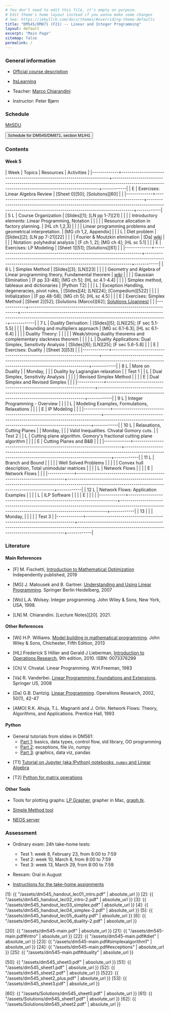 ```yaml
---
# You don't need to edit this file, it's empty on purpose.
# Edit theme's home layout instead if you wanna make some changes
# See: https://jekyllrb.com/docs/themes/#overriding-theme-defaults
title: "DM545/DM871 (F21) -- Linear and Integer Programming"
layout: default
excerpt: "Main Page"
sitemap: false
permalink: /
---
```




### General information


- [Official course description](https://odin.sdu.dk/sitecore/index.php?a=searchfagbesk&internkode=dm871&lang=en)

- [ItsLearning](https://sdu.itslearning.com/ContentArea/ContentArea.aspx?LocationID=9174&LocationType=1)

- Teacher: [Marco Chiarandini](https://imada.sdu.dk/~marco)

- Instructor: Peter Bjørn  <!-- pbjoe17@student.sdu.dk -->



### Schedule


<p>
<a href="https://mitsdu.sdu.dk/skema/activity/N330047101/f21">MitSDU</a>
</p>

<button onclick="myFunction('h2')" class="w3-btn w3-cell
w3-left-align">Schedule for DM545/DM871, section M1/H1 <i class="fa fa-caret-down"></i></button>
<div id="h2" class="w3-container w3-hide">

<div class="w3-responsive">

<div w3-include-html="./assets/dm545_m1.html"></div>
<script>
w3.includeHTML();
</script>
</div>
</div>






### Contents


#### Week 5

| Week        | Topics                                                                 | Resources                                                                                                                                           | Activities |
|-------------+------------------------------------------------------------------------+-----------------------------------------------------------------------------------------------------------------------------------------------------+------------|
| E           | Exercises: Linear Algebra Review                                       | [Sheet 0][50]; [Solutions][60]                                                                                                                      |            |
|-------------+------------------------------------------------------------------------+-----------------------------------------------------------------------------------------------------------------------------------------------------+------------|
| 5 L         | Course Organization                                                    | [Slides][1]; [LN pp 1-7][21]                                                                                                                        |            |
|             | Introductory elements: Linear Programming, Notation                    |                                                                                                                                                     |            |
|             | Resource allocation in factory planning.                               | [HL ch 1,2,3]                                                                                                                                       |            |
|             | Linear programming problems and geometrical interpretation.            | [MG ch 1,2, Appendix]                                                                                                                               |            |
| L           | Diet problem                                                           | [Slides][2]; [LN pp 7-21][22]                                                                                                                       |            |
|             | Fourier & Moutzkin elimination                                         | [Da] [wiki](http://en.wikipedia.org/wiki/Fourier%E2%80%93Motzkin_elimination)                                                                       |            |
|             | Notation: polyhedral analysis                                          | [F ch 1, 2]; [MG ch 4]; [HL sc 5.1]                                                                                                                 |            |
| E           | Exercises: LP Modeling                                                 | [Sheet 1][51]; [Solutions][61]                                                                                                                      |            |
|-------------+------------------------------------------------------------------------+-----------------------------------------------------------------------------------------------------------------------------------------------------+------------|
| 6        L  | Simplex Method                                                         | [Slides][3]; [LN][23]                                                                                                                               |            |
|             | Geometry and Algebra of Linear programming theory, Fundamental theorem | [wiki](http://en.wikipedia.org/wiki/Fundamental_theorem_of_linear_programming)                                                                      |            |
|             | Gaussian Elimination                                                   | [F pp 33-48]; [MG ch 5]; [HL sc 4.1-4.4]                                                                                                            |            |
|             | Simplex method, tableaux and dictionaries                              | [Python T2]                                                                                                                                         |            |
| L           | Exception Handling, degeneracies, pivot rules,                         | [Slides][4]; [LN][24]; [Compedium][522]                                                                                                             |            |
|             | Initialization                                                         | [F pp 48-58]; [MG ch 5]; [HL sc 4.5]                                                                                                                |            |
| E           | Exercises: Simplex Method                                              | [Sheet 2][52]; [Solutions (Marco)][62]; [Solutions (Joannes)](https://github.com/DM871/dm871.github.io/blob/main/notebooks/sheet2.ipynb)            |            |
|-------------+------------------------------------------------------------------------+-----------------------------------------------------------------------------------------------------------------------------------------------------+------------|
| 7    L      | Duality Derivation:                                                    | [Slides][5]; [LN][25]; [F sec 5.1-5.5]                                                                                                              |            |
|             | Bounding and multipliers approach                                      | [MG sc 6.1-6.3]; [HL sc 6.1-6.4]                                                                                                                    |            |
|             | Duality Theory:                                                        |                                                                                                                                                     |            |
|             | Weak/strong duality theorems and complementary slackness theorem       |                                                                                                                                                     |            |
| L           | Duality Applications: Dual Simplex, Sensitivity Analysis               | [Slides][6]; [LN][25]; [F sec 5.6-5.8]                                                                                                              |            |
| E           | Exercises: Duality                                                     | [Sheet 3][53]                                                                                                                                       |            |
|-------------+------------------------------------------------------------------------+-----------------------------------------------------------------------------------------------------------------------------------------------------+------------|
| 8      L    | More on Duality                                                        |                                                                                                                                                     | Monday,    |
|             | Duality by Lagrangian relaxation                                       |                                                                                                                                                     | Test 1     |
| L           | Dual Simplex, Sensitivity Analysis                                     |                                                                                                                                                     |            |
|             | Revised Simplex Method                                                 |                                                                                                                                                     |            |
| E           | Dual Simplex and Revised Simplex                                       |                                                                                                                                                     |            |
|-------------+------------------------------------------------------------------------+-----------------------------------------------------------------------------------------------------------------------------------------------------+------------|
| 9        L  | Integer Programming - Overview                                         |                                                                                                                                                     |            |
| L           | Modeling Examples, Formulations, Relaxations                           |                                                                                                                                                     |            |
| E           | IP Modeling                                                            |                                                                                                                                                     |            |
|-------------+------------------------------------------------------------------------+-----------------------------------------------------------------------------------------------------------------------------------------------------+------------|
| 10        L | Relaxations, Cutting Planes                                            |                                                                                                                                                     | Monday,    |
|             | Valid Inequalities. Chvatal Gomory cuts.                               |                                                                                                                                                     | Test 2     |
| L           | Cutting plane algorithm. Gomory's fractional cutting plane algorithm   |                                                                                                                                                     |            |
| E           | Cutting Planes and B&B                                                 |                                                                                                                                                     |            |
|-------------+------------------------------------------------------------------------+-----------------------------------------------------------------------------------------------------------------------------------------------------+------------|
| 11        L | Branch and Bound                                                       |                                                                                                                                                     |            |
|             | Well Solved Problems                                                   |                                                                                                                                                     |            |
|             | Convex hull description, Total unimodular matrices                     |                                                                                                                                                     |            |
| L           | Network Flows                                                          |                                                                                                                                                     |            |
| E           | Network Flows                                                          |                                                                                                                                                     |            |
|-------------+------------------------------------------------------------------------+-----------------------------------------------------------------------------------------------------------------------------------------------------+------------|
| 12        L | Network Flows: Application Examples                                    |                                                                                                                                                     |            |
| L           | ILP Software                                                           |                                                                                                                                                     |            |
| E           |                                                                        |                                                                                                                                                     |            |
|-------------+------------------------------------------------------------------------+-----------------------------------------------------------------------------------------------------------------------------------------------------+------------|
| 13          |                                                                        |                                                                                                                                                     | Monday,    |
|             |                                                                        |                                                                                                                                                     | Test 3     |
|-------------+------------------------------------------------------------------------+-----------------------------------------------------------------------------------------------------------------------------------------------------+------------|



<!---
,[./Training/dm545_sheet0.pdf][Sheet0 with python]]; intro to Python: [[./Slides/dm545_python1.pdf][1] [[./Slides/dm545_python2.pdf][2] |            |
-->


### Literature

#### Main References


- [F] M. Fischetti, [Introduction to Mathematical Optimization](https://www.amazon.com/Introduction-Mathematical-Optimization-Matteo-Fischetti/dp/1692792024)
  Independently published, 2019

- [MG] J. Matousek and B. Gartner. [Understanding and Using Linear Programming](http://dx.doi.org/10.1007/978-3-540-30717-4). Springer Berlin Heidelberg, 2007

- [Wo]  L.A. Wolsey. Integer programming. John Wiley & Sons, New York, USA, 1998.

- [LN] M. Chiarandini. [Lecture Notes][20]. 2021.


#### Other References



- [Wi] H.P. Williams. [Model building in mathematical programming](http://site.ebrary.com.proxy1-bib.sdu.dk:2048/lib/sdub/detail.action?docID=10657847). John Wiley & Sons, Chichester, Fifth Edition, 2013

- [HL] Frederick S Hillier and Gerald J Lieberman, [Introduction to Operations Research](http://highered.mcgraw-hill.com/sites/0073376299/information_center_view0/), 9th edition, 2010. ISBN: 0073376299

- [Ch] V. Chvatal. Linear Programming. W.H.Freeman, 1983

- [Va] R. Vanderbei. [Linear Programming: Foundations and Extensions](http://dx.doi.org/10.1007/978-0-387-74388-2). Springer US, 2008

- [Da] G.B. Dantzig.  [Linear Programming](http://dx.doi.org/10.1287/opre.50.1.42.17798). Operations Research, 2002, 50(1), 42-47


<!---  [CL] J. Clausen and J. Larsen. [Supplementary notes to networks and integer programming.](./DTUsupplnotes020209.pdf) Lecture Notes, DTU, 2009 -->


- [AMO] R.K. Ahuja, T.L. Magnanti and J. Orlin. Network Flows: Theory, Algorithms, and Applications. Prentice Hall, 1993


<!-- 


- [PRKM] João Pedro Pedroso, Abdur Rais, Mikio Kubo and Masakazu
  Muramatsu. [[https://scipbook.readthedocs.io][/Mathematical Optimization: Solving Problems using SCIP and Python/]].

- [An] E. Andersen. [[./Files/infeas.pdf][/How to use Farkas's Lemma to say something
  important about linear infeasible problems/]]. MOSEK Technical Repot
  TR-2011-1. 2011.

- [KN] Ed Klotz Alexandra M. Newman [[http://www.google.dk/url?sa=t&rct=j&q=&esrc=s&source=web&cd=1&cad=rja&uact=8&ved=0CCYQFjAA&url=http%3A%2F%2Finside.mines.edu%2F~anewman%2FMIP_practice120212.pdf&ei=H8VpVYatKoHRsgGhrICQAQ&usg=A
FQjCNGDviG6Bma4qepI-0s-GvdaIVc-6Q&sig2=5jT4rnDJkdBU2G1FJowLkQ][Practical Guidelines for Solving Difficult Mixed Integer Linear Programs]]. 2012

--> 





#### Python

- General tutorials from slides in DM561: 
  - [Part 1](https://dm561.github.io/assets/dm561-lec1.pdf): basics, data types, control flow, std library, OO programming
  - [Part 2](https://dm561.github.io/assets/dm561-lec2.pdf): exceptions, file i/o, numpy
  - [Part 3](https://dm561.github.io/assets/dm561-lec3.pdf): graphics, data viz, pandas


<!--- - [Youtube series](https://www.youtube.com/playlist?list=PL-osiE80TeTt2d9bfVyTiXJA-UTHn6WwU) -->


- [T1] [Tutorial on Jupyter (aka IPython) notebooks, `numpy` and Linear Algebra](https://github.com/DM871/dm871.github.io/blob/main/notebooks/Tutorial.ipynb)

- [T2] [Python for matrix operations](https://github.com/DM871/dm871.github.io/blob/main/notebooks/Tutorial4Exam.ipynb)


#### Other Tools


- Tools for plotting graphs: [LP Grapher](https://www.zweigmedia.com/utilities/lpg/index.html?lang=en),
    grapher in Mac, [graph.tk](http://graph.tk).

- [Simple Method tool](https://www.zweigmedia.com/simplex/simplex.php?lang=en)

- [NEOS server](https://neos-server.org/neos/)


### Assessment


- Ordinary exam: 24h take-home tests:
  - Test 1: week 8, February 23, from 8:00 to 7:59
  - Test 2: week 10, March 8, from 8:00 to 7:59
  - Test 3: week 13, March 29, from 8:00 to 7:59


- Reexam: Oral in August


- [Instructions for the take-home assignments](./notes/editing.html)







<!--- Slides -->
[1]: {{ "/assets/dm545_handout_lec01_intro.pdf" | absolute_url }}
[2]: {{ "/assets/dm545_handout_lec02_intro-2.pdf" | absolute_url }}
[3]: {{ "/assets/dm545_handout_lec03_simplex.pdf" | absolute_url }}
[4]: {{ "/assets/dm545_handout_lec04_simplex-2.pdf" | absolute_url }}
[5]: {{ "/assets/dm545_handout_lec05_duality.pdf" | absolute_url }}
[6]: {{ "/assets/dm545_handout_lec06_duality-2.pdf" | absolute_url }}


<!--- Lecture Notes -->
[20]: {{ "/assets/dm545-main.pdf" | absolute_url }}
[21]: {{ "/assets/dm545-main.pdf#intro" | absolute_url }}
[22]: {{ "/assets/dm545-main.pdf#diet" | absolute_url }}
[23]: {{ "/assets/dm545-main.pdf#simplexalgorithm1" | absolute_url }}
[24]: {{ "/assets/dm545-main.pdf#exceptions" | absolute_url }}
[25]: {{ "/assets/dm545-main.pdf#duality" | absolute_url }}

<!--- Sheets -->
[50]: {{ "/assets/dm545_sheet0.pdf" | absolute_url }}
[51]: {{ "/assets/dm545_sheet1.pdf" | absolute_url }}
[52]: {{ "/assets/dm545_sheet2.pdf" | absolute_url }}
[522]: {{ "/assets/dm545_sheet2_plus.pdf" | absolute_url }}
[53]: {{ "/assets/dm545_sheet3.pdf" | absolute_url }}

<!--- Solutions -->
[60]: {{ "/assets/Solutions/dm545_sheet0.pdf" | absolute_url }}
[61]: {{ "/assets/Solutions/dm545_sheet1.pdf" | absolute_url }}
[62]: {{ "/assets/Solutions/dm545_sheet2.pdf" | absolute_url }}






<!---




| 6        L | Simplex Method                                                       |                                                                                                                                                                                                                                                                  |            |
|            | Simplex method, tableaux and dictionaries                            |                                                                                                                                                                 |            |
| L          | Exception Handling and Initialization                                |                                                                                                                                                                    |            |
|            | Exception handling and degeneracies in simplex method. Pivot rules   |                                                                                                                                                                    |            |
| E          | LP Modeling                                                          | [[./Training/dm545_sheet1.pdf][Sheet1]]                                                        [[./Training/Solutions/dm545_sheet1.pdf][Sheet1]]                                                                                                                          |            |
|------------+----------------------------------------------------------------------+-----------------------------------------------------------------------------------------------------------------------------------------------------------------------------------------------+------------|
| 7          | Duality Derivation:                                                  |                                                                                                                                                                                     |            |
|            | Bounding and multipliers approach                                    |                                                                                                                                                           |            |
|            | Duality Theory:                                                      |                                                                                                                                                                                               |            |
|            | Weak/strong duality theorems and complementary slackness theorem     |                                                                                                                                                                                               |            |
| E          | Simplex Method                                                       | [[./Training/dm545_sheet2.pdf][Sheet2]]                                                           [[./Resources/Ipython/sheet2.html][Sheet2 (Johannes)]   [[./Training/Solutions/dm545_sheet2.pdf][Sheet2 (Marco)]                                                                                             |            |
|------------+----------------------------------------------------------------------+-----------------------------------------------------------------------------------------------------------------------------------------------------------------------------------------------+------------|
| 8          | More on Duality                                                      | [ [[./Notes/dm545-main.pdf#geometricdual][Notes]] ]                                                                                                                                                                                     |            |
|            | Duality by Lagrangian relaxation                                     | [CL ch 2]                                                                                                                                                                                     |            |
|            | Dual Simplex, Sensitivity Analysis                                   | [Va sc 7.1] [HL sc 7.1, 4.7]                                                                                                                                                                  |            |
|            | Revised Simplex Method                                               | [ [[./Notes/dm545-main.pdf#revised][Notes]] ]                                                                                                                                                                                     |            |
|            |                                                                      | [HL ch 5] [Va 6.1-6.5]                                                                                                                                                                        |            |
|            |                                                                      | [ [[./Files/Ch-Revised.pdf][Ch ch 7]] ]                                                                                                                                                                                   | Test 1     |
| E          | Duality                                                              | [[./Training/dm545_sheet3.pdf][Sheet3]]                                                            [[./Resources/Ipython/sheet3_2019.html][Sheet3 (Johannes)]];  [[./Training/Solutions/dm545_sheet3.pdf][Sheet3 (Marco)                                                 |            |
|------------+----------------------------------------------------------------------+-----------------------------------------------------------------------------------------------------------------------------------------------------------------------------------------------+------------|
| 9          | Integer Programming - Overview                                       | *[MG sc 6.4, 6.6, ch 3]* *[Wo ch 1]* @@html:<br>@@ [Wi ch 9.1-9.5]                                                                                                                            |            |
|            | Modeling Examples, Formulations, Relaxations                         | *[Wo ch 2]*                                                                                                                                                                                   |            |
| E          | Dual Simplex and Revised Simplex                                     | [[./Training/dm545_sheet4.pdf][Sheet4]]                                                           [[./Resources/Ipython/sheet4_2019.html][Sheet4 (Johannes)]];  [[./Training/Solutions/dm545_sheet4.pdf][Sheet4 (Marco)                                                  |            |
|------------+----------------------------------------------------------------------+-----------------------------------------------------------------------------------------------------------------------------------------------------------------------------------------------+------------|
| 10         | Relaxations, Cutting Planes                                          | *[Wo ch 7]*                                                                                                                                                                                   |            |
|            | Valid Inequalities. Chvatal Gomory cuts.                             |                                                                                                                                                                                               |            |
|            | Cutting plane algorithm. Gomory's fractional cutting plane algorithm | *[Wo ch 8.1-8.6]*                                                                                                                                                                             | Test 2     |
| E          | IP Modeling                                                          | [[./Training/dm545_sheet5.pdf][Sheet5]]                                                           [[./Resources/Ipython/sheet5_2019.html][Sheet5 (Johannes)]];  [[./Training/Solutions/dm545_sheet5.pdf][Sheet5 (Marco)                                                  |            |
|------------+----------------------------------------------------------------------+-----------------------------------------------------------------------------------------------------------------------------------------------------------------------------------------------+------------|
| 11         | Branch and Bound                                                     | *[Wo sec. 3.2-3.5]*    *[CL ch 7]*                                                                                                                                                            |            |
|            | Well Solved Problems                                                 |                                                                                                                                                                                               |            |
|            | Convex hull description, Total unimodular matrices                   |                                                                                                                                                                                               |            |
|            | Network Flows                                                        | *[CL ch 4,6,7]*                                                                                                                                                                               |            |
| E          | Cutting Planes and B&B                                               | [[./Training/dm545_gomory.pdf][Gomory cuts]]; [[./Training/dm545_bb.pdf][Branch and Bound]]                                     [[./Training/Solutions/dm545_gomory.pdf][gomory (Marco)]]; [[./Training/Solutions/dm545_bb.pdf][bb (Marco)]];  [[./Resources/Ipython/nikolai.html][Nikolai]]                                                                                        |            |
|------------+----------------------------------------------------------------------+-----------------------------------------------------------------------------------------------------------------------------------------------------------------------------------------------+------------|
| 12         | Network Flows: Application Examples                                  | [ [[./Notes/dm545-main.pdf][Notes]] ]  *[AOM sec 1.2]*                                                                                                                                                                    |            |
|            | ILP Software                                                         | [[./Slides/dm545-spreadsheet-handout.pdf][MinCosEx]]; [[https://www.imada.sdu.dk/~marco/Teaching/AY2017-2018/DM559/Files/mincost.xlsx][mincost.xlsx]];  [[https://imada.sdu.dk/~marco/Blog/optimization/spreadsheets/2017/10/25/spreadsheets.html][MILP in SpreadSheets]];  [[./Training/dm545_lab_scip.pdf][Lab]]                                                                                                                                           |            |
| E          | Network Flows                                                        | [[./Training/dm545_sheet6.pdf][NetFlows]]                                                          [[./Training/Solutions/dm545_sheet6.pdf][NetFlows]]                                                                                                                    |            |
|------------+----------------------------------------------------------------------+-----------------------------------------------------------------------------------------------------------------------------------------------------------------------------------------------+------------|
|            |                                                                      |                                                                                                                                                                                               | Test 3     |
|------------+----------------------------------------------------------------------+-----------------------------------------------------------------------------------------------------------------------------------------------------------------------------------------------+------------|



-->

